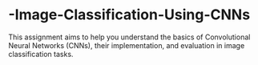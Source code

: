 # -Image-Classification-Using-CNNs
This assignment aims to help you understand the basics of Convolutional Neural Networks  (CNNs), their implementation, and evaluation in image classification tasks.
